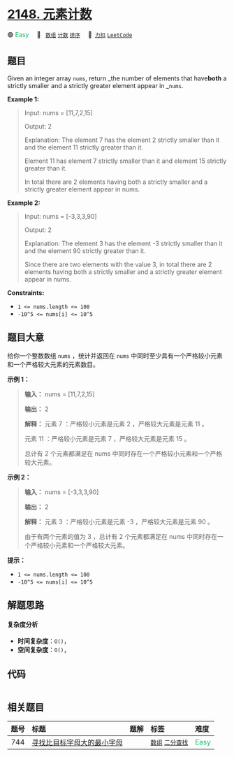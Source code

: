 # [2148. 元素计数](https://2xiao.github.io/leetcode-js/problem/2148.html)

🟢 <font color=#15bd66>Easy</font>&emsp; 🔖&ensp; [`数组`](/tag/array.md) [`计数`](/tag/counting.md) [`排序`](/tag/sorting.md)&emsp; 🔗&ensp;[`力扣`](https://leetcode.cn/problems/count-elements-with-strictly-smaller-and-greater-elements) [`LeetCode`](https://leetcode.com/problems/count-elements-with-strictly-smaller-and-greater-elements)

## 题目

Given an integer array `nums`, return _the number of elements that
have**both** a strictly smaller and a strictly greater element appear in
_`nums`.



**Example 1:**

> Input: nums = [11,7,2,15]
> 
> Output: 2
> 
> Explanation: The element 7 has the element 2 strictly smaller than it and the element 11 strictly greater than it.
> 
> Element 11 has element 7 strictly smaller than it and element 15 strictly greater than it.
> 
> In total there are 2 elements having both a strictly smaller and a strictly greater element appear in nums.

**Example 2:**

> Input: nums = [-3,3,3,90]
> 
> Output: 2
> 
> Explanation: The element 3 has the element -3 strictly smaller than it and the element 90 strictly greater than it.
> 
> Since there are two elements with the value 3, in total there are 2 elements having both a strictly smaller and a strictly greater element appear in nums.

**Constraints:**

  * `1 <= nums.length <= 100`
  * `-10^5 <= nums[i] <= 10^5`


## 题目大意

给你一个整数数组 `nums` ，统计并返回在 `nums` 中同时至少具有一个严格较小元素和一个严格较大元素的元素数目。



**示例 1：**

> 
> 
> 
> 
> 
> **输入：** nums = [11,7,2,15]
> 
> **输出：** 2
> 
> **解释：** 元素 7 ：严格较小元素是元素 2 ，严格较大元素是元素 11 。
> 
> 元素 11 ：严格较小元素是元素 7 ，严格较大元素是元素 15 。
> 
> 总计有 2 个元素都满足在 nums 中同时存在一个严格较小元素和一个严格较大元素。
> 
> 

**示例 2：**

> 
> 
> 
> 
> 
> **输入：** nums = [-3,3,3,90]
> 
> **输出：** 2
> 
> **解释：** 元素 3 ：严格较小元素是元素 -3 ，严格较大元素是元素 90 。
> 
> 由于有两个元素的值为 3 ，总计有 2 个元素都满足在 nums 中同时存在一个严格较小元素和一个严格较大元素。
> 
> 



**提示：**

  * `1 <= nums.length <= 100`
  * `-10^5 <= nums[i] <= 10^5`


## 解题思路

#### 复杂度分析

- **时间复杂度**：`O()`，
- **空间复杂度**：`O()`，

## 代码

```javascript

```

## 相关题目

<!-- prettier-ignore -->
| 题号 | 标题 | 题解 | 标签 | 难度 |
| :------: | :------ | :------: | :------ | :------ |
| 744 | [寻找比目标字母大的最小字母](https://leetcode.com/problems/find-smallest-letter-greater-than-target) |  |  [`数组`](/tag/array.md) [`二分查找`](/tag/binary-search.md) | <font color=#15bd66>Easy</font> |
